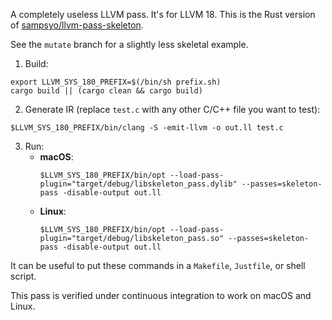 A completely useless LLVM pass. It's for LLVM 18. This is the Rust version of
[sampsyo/llvm-pass-skeleton](https://github.com/sampsyo/llvm-pass-skeleton).

See the `mutate` branch for a slightly less skeletal example.

1. Build:
```shell
export LLVM_SYS_180_PREFIX=$(/bin/sh prefix.sh)
cargo build || (cargo clean && cargo build)
```

2. Generate IR (replace `test.c` with any other C/C++ file you want to test):
```
$LLVM_SYS_180_PREFIX/bin/clang -S -emit-llvm -o out.ll test.c
```

3. Run:
   - **macOS**:
     ```shell
     $LLVM_SYS_180_PREFIX/bin/opt --load-pass-plugin="target/debug/libskeleton_pass.dylib" --passes=skeleton-pass -disable-output out.ll
     ```
   - **Linux**:
     ```shell
     $LLVM_SYS_180_PREFIX/bin/opt --load-pass-plugin="target/debug/libskeleton_pass.so" --passes=skeleton-pass -disable-output out.ll
     ```

It can be useful to put these commands in a `Makefile`, `Justfile`, or shell
script.

This pass is verified under continuous integration to work on macOS and Linux.
